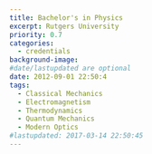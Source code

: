 ```yaml
---
title: Bachelor's in Physics
excerpt: Rutgers University
priority: 0.7
categories:
  - credentials
background-image:
#date/lastupdated are optional
date: 2012-09-01 22:50:4
tags:
  - Classical Mechanics
  - Electromagnetism
  - Thermodynamics
  - Quantum Mechanics
  - Modern Optics
#lastupdated: 2017-03-14 22:50:45
---
```


